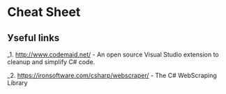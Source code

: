 # Cheat Sheet 

## Уseful links
_1. http://www.codemaid.net/ - An open source Visual Studio extension to cleanup and simplify C# code.

_2. https://ironsoftware.com/csharp/webscraper/ - The C# WebScraping Library
